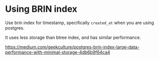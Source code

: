 # Using BRIN index

Use brin index for timestamp, specifically `created_at` when you are using postgres.

It uses less storage than btree index, and has similar performance.

https://medium.com/geekculture/postgres-brin-index-large-data-performance-with-minimal-storage-4db6b9f64ca4

